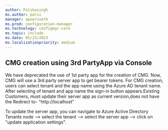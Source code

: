 ```yaml
---
author: Palikasingh
ms.author: palsi
manager: apoorvseth
ms.prod: configuration-manager
ms.technology: configmgr-core
ms.topic: include
ms.date: 05/23/2023
ms.localizationpriority: medium
---
```


## <a name="bkmk_CMGC"></a> CMG creation using 3rd PartyApp via Console

<!--15627214-->
We have deprecated the use of 1st party app for the creation of CMG. Now, CMG will use a 3rd party server app to get bearer tokens. 
For CMG creation, users can select tenant and the app name using the Azure AD tenant name.  After selecting of tenant and app name the sign-in button appears.Existing Customers, must update their server app as current version,does not have the Redirect to- "http://localhost"

To update the server app, you can navigate to Azure Active Directory Tenants node --> select the tenant --> select the server app --> click on "update application settings". 
